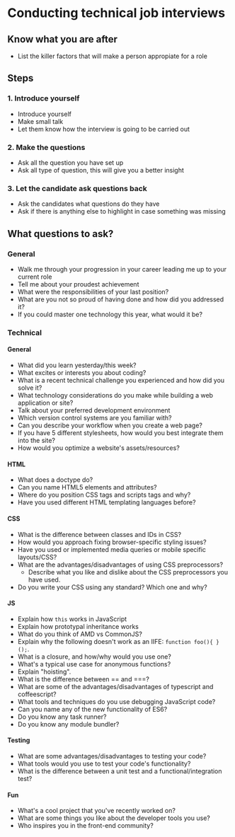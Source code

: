 # Conducting technical job interviews
## Know what you are after
- List the killer factors that will make a person appropiate for a role

## Steps
### 1. Introduce yourself
- Introduce yourself
- Make small talk
- Let them know how the interview is going to be carried out

### 2. Make the questions
- Ask all the question you have set up
- Ask all type of question, this will give you a better insight

### 3. Let the candidate ask questions back
- Ask the candidates what questions do they have
- Ask if there is anything else to highlight in case something was missing

## What questions to ask?
### General
- Walk me through your progression in your career leading me up to your current role
- Tell me about your proudest achievement
- What were the responsibilities of your last position?
- What are you not so proud of having done and how did you addressed it?
- If you could master one technology this year, what would it be?

### Technical
#### General
- What did you learn yesterday/this week?
- What excites or interests you about coding?
- What is a recent technical challenge you experienced and how did you solve it?
- What technology considerations do you make while building a web application or site?
- Talk about your preferred development environment
- Which version control systems are you familiar with?
- Can you describe your workflow when you create a web page?
- If you have 5 different stylesheets, how would you best integrate them into the site?
- How would you optimize a website's assets/resources?

#### HTML
- What does a doctype do?
- Can you name HTML5 elements and attributes?
- Where do you position CSS tags and scripts tags and why?
- Have you used different HTML templating languages before?

#### CSS
- What is the difference between classes and IDs in CSS?
- How would you approach fixing browser-specific styling issues?
- Have you used or implemented media queries or mobile specific layouts/CSS?
- What are the advantages/disadvantages of using CSS preprocessors?
    - Describe what you like and dislike about the CSS preprocessors you have used.
- Do you write your CSS using any standard? Which one and why?

#### JS
- Explain how ```this``` works in JavaScript
- Explain how prototypal inheritance works
- What do you think of AMD vs CommonJS?
- Explain why the following doesn't work as an IIFE: ```function foo(){ }();```.
- What is a closure, and how/why would you use one?
- What's a typical use case for anonymous functions?
- Explain "hoisting".
- What is the difference between == and ===?
- What are some of the advantages/disadvantages of typescript and coffeescript?
- What tools and techniques do you use debugging JavaScript code?
- Can you name any of the new functionality of ES6?
- Do you know any task runner?
- Do you know any module bundler?

#### Testing
- What are some advantages/disadvantages to testing your code?
- What tools would you use to test your code's functionality?
- What is the difference between a unit test and a functional/integration test?

#### Fun
- What's a cool project that you've recently worked on?
- What are some things you like about the developer tools you use?
- Who inspires you in the front-end community?